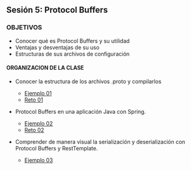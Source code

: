 ## Sesión 5: Protocol Buffers

### OBJETIVOS 

- Conocer qué es Protocol Buffers y su utilidad
- Ventajas y desventajas de su uso
- Estructuras de sus archivos de configuración


#### ORGANIZACION DE LA CLASE 

- Conocer la estructura de los archivos .proto y compilarlos
	- [Ejemplo 01](Ejemplo-01)
	- [Reto 01](Reto-01)

- Protocol Buffers en una aplicación Java con Spring.
	- [Ejemplo 02](Ejemplo-02)
	- [Reto 02](Reto-02)

-  Comprender de manera visual la serialización y deserialización con Protocol Buffers y RestTemplate.
	- [Ejemplo 03](Ejemplo-03)
